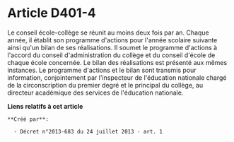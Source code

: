 # Article D401-4

Le conseil école-collège se réunit au moins deux fois par an. Chaque année, il établit son programme d'actions pour l'année
scolaire suivante ainsi qu'un bilan de ses réalisations. Il soumet le programme d'actions à l'accord du conseil
d'administration du collège et du conseil d'école de chaque école concernée. Le bilan des réalisations est présenté aux mêmes
instances. Le programme d'actions et le bilan sont transmis pour information, conjointement par l'inspecteur de l'éducation
nationale chargé de la circonscription du premier degré et le principal du collège, au directeur académique des services de
l'éducation nationale.

**Liens relatifs à cet article**

	**Créé par**:

	  - Décret n°2013-683 du 24 juillet 2013 - art. 1
